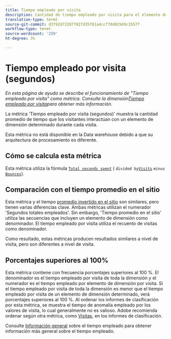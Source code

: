 ```yaml
---
title: Tiempo empleado por visita
description: Cantidad de tiempo empleado por visita para el elemento de dimensión.
translation-type: tm+mt
source-git-commit: d3f92d72207f027d35f81a4ccf70d01569c3557f
workflow-type: tm+mt
source-wordcount: '259'
ht-degree: 3%

---
```



# Tiempo empleado por visita (segundos)

*En esta página de ayuda se describe el funcionamiento de &quot;Tiempo empleado por visita&quot; como métrica. Consulte la dimensión[Tiempo empleado por visita](../dimensions/time-spent-per-visit.md)para obtener más información.*

La métrica &#39;Tiempo empleado por visita (segundos)&#39; muestra la cantidad promedio de tiempo que los visitantes interactúan con un elemento de dimensión determinado durante cada visita.

Esta métrica no está disponible en la Data warehouse debido a que su arquitectura de procesamiento es diferente.

## Cómo se calcula esta métrica

Esta métrica utiliza la fórmula [`Total seconds spent`](total-seconds-spent.md) ( `divided by`[`Visits`](visits.md) `minus` [`Bounces`](bounces.md)).

## Comparación con el tiempo promedio en el sitio

Esta métrica y el tiempo [promedio invertido en el sitio](average-time-on-site.md) son similares, pero tienen varias diferencias clave. Ambas métricas utilizan el numerador &#39;Segundos totales empleados&#39;. Sin embargo, &#39;Tiempo promedio en el sitio&#39; utiliza las secuencias que incluyen un elemento de dimensión como denominador. El tiempo empleado por visita utiliza el recuento de visitas como denominador.

Como resultado, estas métricas producen resultados similares a nivel de visita, pero son diferentes a nivel de visita.

## Porcentajes superiores al 100%

Esta métrica contiene con frecuencia porcentajes superiores al 100 %. El denominador es el tiempo empleado por visita de toda la dimensión y el numerador es el tiempo empleado por elemento de dimensión por visita. Si el tiempo empleado por visita de toda la dimensión es menor que el tiempo empleado por visita de un elemento de dimensión determinado, verá porcentajes superiores al 100 %. Al ordenar los informes de clasificación por esta métrica, se muestra el tiempo de anomalía empleado por los valores de visita, lo cual generalmente no es valioso. Adobe recomienda ordenar según otra métrica, como [Visitas](visits.md), en los informes de clasificación.

Consulte [Información general](time-spent.md) sobre el tiempo empleado para obtener información más general sobre el tiempo empleado.
